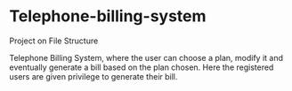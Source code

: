 # Telephone-billing-system

Project on File Structure

Telephone Billing System, where the user can choose a plan, modify it and eventually generate a bill based on the plan chosen.
Here the registered users are given privilege to generate their bill.

